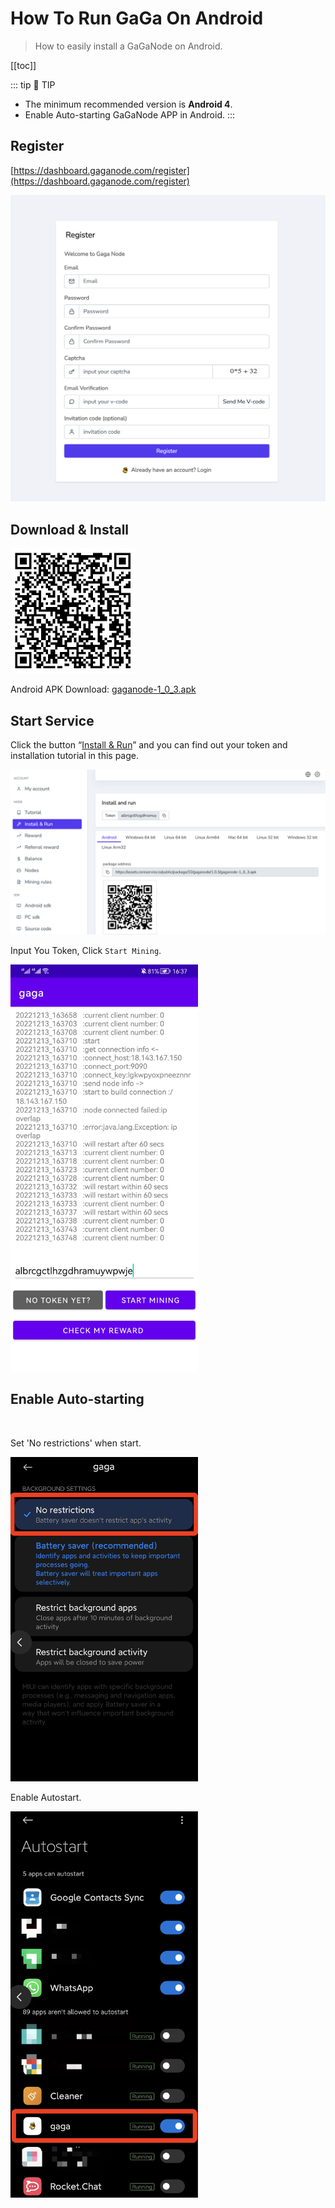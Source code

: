 # How To Run GaGa On Android

>How to easily install a GaGaNode on Android.


[[toc]]

::: tip 🚧 TIP
- The minimum recommended version is **Android 4**.
- Enable Auto-starting GaGaNode APP in Android.
:::

## Register

[https://dashboard.gaganode.com/register](https://dashboard.gaganode.com/register)

![](./../images/running/register.png)

## Download & Install

<img src="./../images/running/gaganode-1_0_3.png" height="200" />

Android APK Download: [gaganode-1_0_3.apk](https://assets.coreservice.io/public/package/32/gaganode/1.0.3/gaganode-1_0_3.apk)

## Start Service

Click the button “[Install & Run](https://dashboard.gaganode.com/install_run)” and you can find out your token and installation tutorial in this page.

![](./../images/running/install_run.png)
<br>

Input You Token, Click `Start Mining`.

<img src="./../images/running/android-03.jpeg" width="300" />

## Enable Auto-starting
<br>

Set 'No restrictions' when start.

<img src="./../images/running/android-01.png" width="300" />

Enable Autostart.

<img src="./../images/running/android-02.png" width="300" />